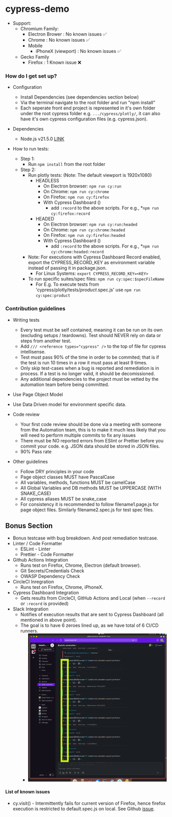 # cypress-demo
- Support:
  - Chromium Family:
    - Electron Brower : No known issues ✅
    - Chrome : No known issues ✅
    - Mobile
      - iPhoneX (viewport) : No known issues ✅
  - Gecko Family
    - Firefox : 1 Known issue ❌


### How do I get set up? ###
* Configuration
  - Install Dependencies (see dependencies section below)
  - Via the terminal navigate to the root folder and run "npm install"
  - Each seperate front end project is represented in it's own folder under the root cypress folder e.g. `.../cypress/plotly/`, it can also have it's own cypress configuration files (e.g. cypress.json).

* Dependencies
    * Node.js v21.5.0 [LINK](https://nodejs.org/en/)

* How to run tests:
  * Step 1:
    * Run `npm install` from the root folder
  * Step 2:
    * Run plotly tests: (Note: The default viewport is 1920x1080)
      * HEADLESS
        * On Electron browser: `npm run cy:run`
        * On Chrome: `npm run cy:chrome`
        * On Firefox: `npm run cy:firefox`
        * With Cypress Dashboard ()
          * add `:record` to the above scripts. For e.g.,
            *`npm run cy:firefox:record`
      * HEADED
        * On Electron browser: `npm run cy:run:headed`
        * On Chrome: `npm run cy:chrome:headed`
        * On Firefox: `npm run cy:firefox:headed`
        * With Cypress Dashboard ()
          * add `:record` to the above scripts. For e.g.,
            *`npm run cy:chrome:headed:record`
    * Note: For executions with Cypress Dashboard Record enabled, export the CYPRESS_RECORD_KEY as environment variable instead of passing it in package.json.
      - For Linux Systems: `export CYPRESS_RECORD_KEY=<KEY>`
    * To run specific suites/spec files: `npm run cy:spec:$specFileName` 
      - For E.g. To execute tests from 'cypress/plotly/tests/*product*.spec.js' use `npm run cy:spec:product`

### Contribution guidelines ###
* Writing tests
  * Every test must be self contained, meaning it can be run on its own (excluding setups / teardowns). Test should NEVER rely on data or steps from another test.
  * Add `/// <reference types="cypress" />` to the top of file for cypress intellisense.
  * Test must pass 90% of the time in order to be commited; that is if the test is run 10 times in a row it must pass at least 9 times.
  * Only skip test-cases when a bug is reported and remediation is in process. If a test is no longer valid, it should be decomissioned.
  * Any additional dependencies to the project must be vetted by the automation team before being committed.
 * Use Page Object Model
 * Use Data Driven model for environment specific data.

* Code review
  * Your first code review should be done via a meeting with someone from the Automation team, this is to make it much less likely that you will need to perform multiple commits to fix any issues
  * There must be NO reported errors from ESlint or Prettier before you commit your code. e.g. JSON data should be stored in JSON files.
  * 90% Pass rate

* Other guidelines
  * Follow DRY principles in your code
  * Page object classes MUST have PascalCase
  * All variables, methods, functions MUST be camelCase
  * All Global Variables and DB methods MUST be UPPERCASE (WITH SNAKE_CASE)
  * All cypress aliases MUST be snake_case
  * For consistency it is recommended to follow filename1.page.js for page object files. Similarly filename2.spec.js for test spec files.


## Bonus Section
- Bonus testcase with bug breakdown. And post remediation testcase.
- Linter / Code Formatter
  - ESLint - Linter
  - Prettier - Code Formatter
- Github Actions Integration
  - Runs test on Firefox, Chrome, Electron (default browser).
  - Git Secrets/Credentials Check
  - OWASP Dependency Check
- CircleCI Inregration
  - Runs test on Firefox, Chrome, iPhoneX.
- Cypress Dashboard Integration
  - Gets results from CircleCI, GitHub Actions and Local (when `--record` or `:record` is provided)
- Slack Integration
  - Notifies of execution results that are sent to Cypress Dashboard (all mentioned in above point).
  - The goal is to have 6 zeroes lined up, as we have total of 6 CI/CD runners.
    - ![Alt text](slack.png)



#### List of known issues
* cy.visit() - Intermittently fails for current version of Firefox, hence firefox execution is restricted to default.spec.js on local. See Github [issue](https://github.com/cypress-io/cypress/issues/2938).